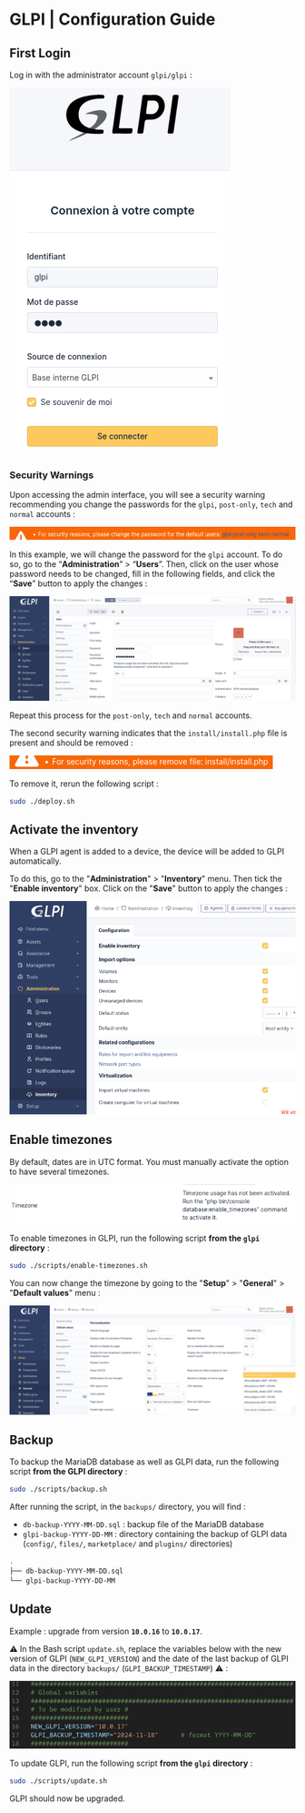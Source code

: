# GLPI | Configuration Guide

## First Login

Log in with the administrator account `glpi/glpi` :

![config-1.png](assets/config-1.png)

### Security Warnings

Upon accessing the admin interface, you will see a security warning recommending you change the passwords for the `glpi`, `post-only`, `tech` and `normal` accounts :

![config-2.png](assets/config-2.png)

In this example, we will change the password for the `glpi` account. To do so, go to the “**Administration**” > “**Users**”. Then, click on the user whose password needs to be changed, fill in the following fields, and click the “**Save**” button to apply the changes :

![config-3](assets/config-3.png)

Repeat this process for the `post-only`, `tech` and `normal` accounts.

The second security warning indicates that the `install/install.php` file is present and should be removed :

![config-4](assets/config-4.png)

To remove it, rerun the following script :

```bash
sudo ./deploy.sh
```

## Activate the inventory

When a GLPI agent is added to a device, the device will be added to GLPI automatically.

To do this, go to the "**Administration**" > "**Inventory**" menu. Then tick the "**Enable inventory**" box. Click on the "**Save**" button to apply the changes :

![config-5](assets/config-5.png)

## Enable timezones

By default, dates are in UTC format. You must manually activate the option to have several timezones.

![config-6](assets/config-6.png)

To enable timezones in GLPI, run the following script **from the `glpi` directory** :

```bash
sudo ./scripts/enable-timezones.sh
```

You can now change the timezone by going to the "**Setup**" > "**General**" > "**Default values**" menu :

![config-7](assets/config-7.png)

## Backup

To backup the MariaDB database as well as GLPI data, run the following script **from the GLPI directory** :

```bash
sudo ./scripts/backup.sh
```

After running the script, in the `backups/` directory, you will find :

- `db-backup-YYYY-MM-DD.sql` : backup file of the MariaDB database
- `glpi-backup-YYYY-DD-MM` : directory containing the backup of GLPI data (`config/`, `files/`, `marketplace/` and `plugins/` directories)

```bash
.
├── db-backup-YYYY-MM-DD.sql
└── glpi-backup-YYYY-DD-MM
```

## Update

Example : upgrade from version **`10.0.16`** to **`10.0.17`**.

⚠️ In the Bash script `update.sh`, replace the variables below with the new version of GLPI (`NEW_GLPI_VERSION`) and the date of the last backup of GLPI data in the directory `backups/` (`GLPI_BACKUP_TIMESTAMP`) ⚠️ :

![config-8](assets/config-8.png)

To update GLPI, run the following script **from the `glpi` directory** :

```sh
sudo ./scripts/update.sh
```

GLPI should now be upgraded.
